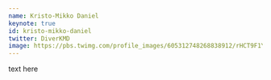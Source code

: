 ```yaml
---
name: Kristo-Mikko Daniel
keynote: true
id: kristo-mikko-daniel
twitter: DiverKMD
image: https://pbs.twimg.com/profile_images/605312748268838912/rHCT9F1Y.jpg
---
```

text here
